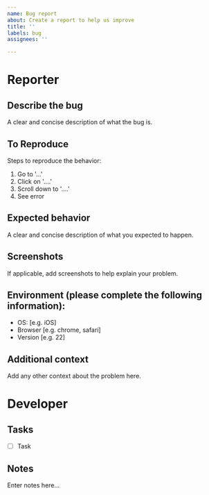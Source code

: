 ```yaml
---
name: Bug report
about: Create a report to help us improve
title: ''
labels: bug
assignees: ''

---
```


# Reporter
## Describe the bug
A clear and concise description of what the bug is.

## To Reproduce
Steps to reproduce the behavior:
1. Go to '...'
2. Click on '....'
3. Scroll down to '....'
4. See error

## Expected behavior
A clear and concise description of what you expected to happen.

## Screenshots
If applicable, add screenshots to help explain your problem.

## Environment (please complete the following information):
 - OS: [e.g. iOS]
 - Browser [e.g. chrome, safari]
 - Version [e.g. 22]

## Additional context
Add any other context about the problem here.

# Developer
## Tasks
- [ ] Task

## Notes
Enter notes here...
